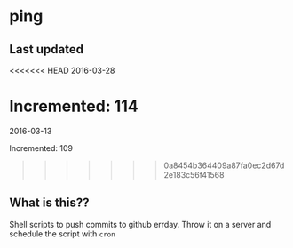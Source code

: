 # ping

## Last updated
<<<<<<< HEAD
2016-03-28

Incremented: 114
=======
2016-03-13

Incremented: 109
>>>>>>> 0a8454b364409a87fa0ec2d67d2e183c56f41568

## What is this?? 
Shell scripts to push commits to github errday. Throw it on a server and schedule the script with `cron`
